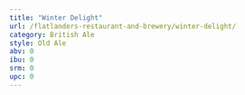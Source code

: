 ```yaml
---
title: "Winter Delight"
url: /flatlanders-restaurant-and-brewery/winter-delight/
category: British Ale
style: Old Ale
abv: 0
ibu: 0
srm: 0
upc: 0
---
```


